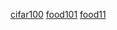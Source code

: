 [cifar100](https://www.cs.toronto.edu/~kriz/cifar.html)
[food101](https://www.kaggle.com/datasets/kmader/food41)
[food11](https://www.kaggle.com/datasets/trolukovich/food11-image-dataset)